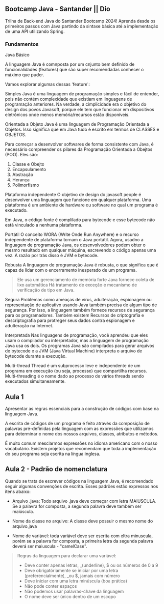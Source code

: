 ## Bootcamp Java - Santander || Dio

Trilha de Back-end Java do Santander Bootcamp 2024! Aprenda desde os primeiros passos com Java partindo da sintaxe básica até a implementação de uma API utilizando Spring.

### Fundamentos

Java Básico

A linguagem Java é comnposta por um cnjunto bem definido de funcionalidades (features) que são super recomendadas conhecer o máximo que puder.

Vamos explorar algumas dessas 'feature':

Simples
Java é uma linguagem de programação simples e fácil de entender, pois não contém complexidade que existiam em linguagens de programação anteriores. Na verdade, a cimplicidade era o objetivo do design dos povos Javasoft, porque ele tem que funcionar em dispositivos eletrônicos onde menos memória/recursos estão disponíveis.

Orientada a Objeto
Java é uma linguagem de Programação Orientada a Objetos. Isso significa que em Java tudo é escrito em termos de CLASSES e OBJETOS.

Para começar a desenvolver softwares de forma consistente com Java, é necessário compreender os pilares da Programação Orientada a Obejtos (POO). Eles são:

1. Classe e Obejto
2. Encapsulamento
3. Abstração
4. Herança
5. Polimorfismo

Plataforma independente
O objetivo de design do javasoft people é desenvolver uma linguagem que funcione em qualquer plataforma. Uma plataforma é um ambiente de hardware ou software no qual um programa é executado.

Em Java, o código fonte é complilado para bytecode e esse bytecode não está vinculado a nenhuma plataforma.

Portátil
O conceito WORA (Write Onde Run Anywhere) e o recurso independente de plataforma tornam o Java portátil. Agora, usadno a linguagem de programação Java, os desenvolvedores podem obter o mesmo resultado em qualquer máquina, escrevendo o código apenas uma vez. A razão por trás disso é JVM e bytecode.

Robusta
A linguagem de programação Java é robusta, o que significa que é capaz de lidar com o encerramento inesperado de um programa.
>Ele usa um gerenciamento de memória forte
>Java fornece coleta de lixo automática
>Há tratamento de exceção e mecanismo de verificação de tipo em Java.

Segura
Problemas como ameaças de vírus, adulteração, espionagem ou representação de aplicativo usando Java também precisa de algum tipo de segurança. Por isso, a linguagem também fornece recursos de segurança para os programadores. Também existem Recursos de criptografia e descriptografia para protreger seus dados contra espionagem e adulteração na Internet.

Interpretada
Nas linguagens de programação, você aprendeu que eles usam o compilador ou interpretador, mas a linguagem de programação Java usa os dois. Os programas Java são compilados para gerar arquivos de bytecode e a JVM (Java Virtual Machine) interpreta o arquivo de bytecode durante a execução.

Multi-thread
Thread é um subprocesso leve e independente de um programa em execução (ou seja, processo) que compartilha recursos. Multi-threading é o nome dado ao processo de vários threads sendo executados simultaneamente.


## Aula 1

Apresentar as regras essenciais para a construção de códigos com base na linguagem Java.

A escrita de códigos de um programa é feito através da composição de palavras pré-definidas pela linguagem com as expressões que utilizamos para determinar o nome dos nossos arquivos, classes, atributos e métodos.

É muito comum mesclarmos expressões no idioma americano com o nosso vocabulário. Existem projetos que recomendam que toda a implementação do seu programa seja escrita na língua inglesa.

## Aula 2 - Padrão de nomenclatura

Quando se trata de escrever códigos na linguagem Java, é recomendado seguir algumas convenções de escrita. Esses padrões estão expressos nos itens abaixo:

* Arquivo .java: Todo arquivo .java deve começar com letra MAIUSCULA. Se a palavra for composta, a segunda palavra deve também ser maiúscula.

* Nome da classe no arquivo: A classe deve possuir o mesmo nome do arquivo.java

* Nome de variável: toda variável deve ser escrita com eltra minuscula, porém se a palavra for composta, a primeira letra da segunda palavra deverá ser maiuscula - "camelCase".

>Regras da linguagem para declarar uma variável:
>* Deve conter apenas letras, _(underline), $ ou os números de 0 a 9
>* Deve obrigatóriamente se iniciar por uma letra (preferencialmente), _ou $, jamais com número
>* Deve iniciar com uma letra minúscula (boa prática)
>* Não pode conter espaços
>* Não podemos usar palavras-chave da linguagem
>* O nome deve ser único dentro de um escopo  
